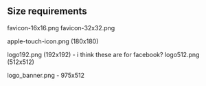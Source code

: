 ## Size requirements
favicon-16x16.png
favicon-32x32.png

apple-touch-icon.png (180x180)

logo192.png (192x192) - i think these are for facebook?
logo512.png (512x512)

logo_banner.png - 975x512
